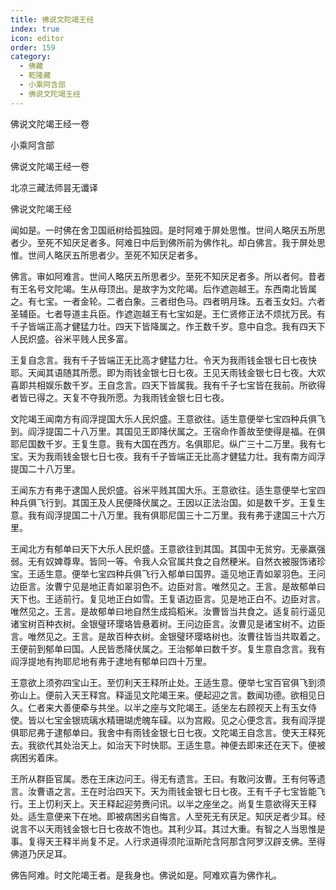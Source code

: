 ```yaml
---
title: 佛说文陀竭王经
index: true
icon: editor
order: 159
category:
  - 佛藏
  - 乾隆藏
  - 小乘阿含部
  - 佛说文陀竭王经
---
```


佛说文陀竭王经一卷  

小乘阿含部  

佛说文陀竭王经一卷  

北凉三藏法师昙无谶译  

佛说文陀竭王经  

闻如是。一时佛在舍卫国祇树给孤独园。是时阿难于屏处思惟。世间人略厌五所思者少。至死不知厌足者多。阿难日中后到佛所前为佛作礼。却白佛言。我于屏处思惟。世间人略厌五所思者少。至死不知厌足者多。  

佛言。审如阿难言。世间人略厌五所思者少。至死不知厌足者多。所以者何。昔者有王名号文陀竭。生从母顶出。是故字为文陀竭。后作遮迦越王。东西南北皆属之。有七宝。一者金轮。二者白象。三者绀色马。四者明月珠。五者玉女妇。六者圣辅臣。七者导道主兵臣。作遮迦越王有七宝如是。王仁贤修正法不烦扰万民。有千子皆端正高才健猛力壮。四天下皆降属之。作王数千岁。意中自念。我有四天下人民炽盛。谷米平贱人民多富。  

王复自念言。我有千子皆端正无比高才健猛力壮。令天为我雨钱金银七日七夜快耶。天闻其语随其所愿。即为雨钱金银七日七夜。王见天雨钱金银七日七夜。大欢喜即共相娱乐数千岁。王自念言。四天下皆属我。我有千子七宝皆在我前。所欲得者皆已得之。天复不夺我所愿。为我雨钱金银七日七夜。  

文陀竭王闻南方有阎浮提国大乐人民炽盛。王意欲往。适生意便举七宝四种兵俱飞到。阎浮提国二十八万里。其国见王即降伏属之。王宿命作善故至使得是福。在俱耶尼国数千岁。王复生意。我有大国在西方。名俱耶尼。纵广三十二万里。我有七宝。天为我雨钱金银七日七夜。我有千子皆端正无比高才健猛力壮。我有南方阎浮提国二十八万里。  

王闻东方有弗于逮国人民炽盛。谷米平贱其国大乐。王意欲往。适生意便举七宝四种兵俱飞行到。其国王及人民便降伏属之。王因以正法治国。如是数千岁。王复生意。我有阎浮提国二十八万里。我有俱耶尼国三十二万里。我有弗于逮国三十六万里。  

王闻北方有郁单曰天下大乐人民炽盛。王意欲往到其国。其国中无贫穷。无豪羸强弱。无有奴婢尊卑。皆同一等。令我人众官属共食之自然粳米。自然衣被服饰诸珍宝。王适生意。便举七宝四种兵俱飞行入郁单曰国界。遥见地正青如翠羽色。王问边臣言。汝曹宁见是地正青如翠羽色不。边臣对言。唯然见之。王言。是故郁单曰天下也。王适前行。复见地正白如雪。王复语边臣言。见是地正白不。边臣对言。唯然见之。王言。是故郁单曰地自然生成捣稻米。汝曹皆当共食之。适复前行遥见诸宝树百种衣树。金银璧环璎珞皆悬着树。王问边臣言。汝曹见是诸宝树不。边臣言。唯然见之。王言。是故百种衣树。金银璧环璎珞树也。汝曹往皆当共取着之。王便前到郁单曰国。人民皆悉降伏属之。王治郁单曰数千岁。复生意自念言。我有阎浮提地有拘耶尼地有弗于逮地有郁单曰四十万里。  

王意欲上须弥四宝山王。至忉利天王释所止处。王适生意。便举七宝百官俱飞到须弥山上。便前入天王释宫。释遥见文陀竭王来。便起迎之言。数闻功德。欲相见日久。仁者来大善便牵与共坐。以半之座与文陀竭王。适坐左右顾视天上有玉女侍使。皆以七宝金银琉璃水精珊瑚虎魄车磲。以为宫殿。见之心便念言。我有阎浮提俱耶尼弗于逮郁单曰。我舍中有雨钱金银七日七夜。文陀竭王自念言。使天王释死去。我欲代其处治天上。如治天下时快耶。王适生意。神便去即来还在天下。便被病困劣着床。  

王所从群臣官属。悉在王床边问王。得无有遗言。王曰。有敢问汝曹。王有何等遗言。汝曹语之言。王在时治四天下。天为雨钱金银七日七夜。王有千子七宝皆能飞行。王上忉利天上。天王释起迎劳赉问讯。以半之座坐之。尚复生意欲得天王释处。适生意便来下在地。即被病困劣自悔言。人至死无有厌足。知厌足者少耳。经说言不以天雨钱金银七日七夜故不饱也。其利少耳。其过大重。有智之人当思惟是事。复得天王释半尚复不足。人行求道得须陀洹斯陀含阿那含阿罗汉辟支佛。至得佛道乃厌足耳。  

佛告阿难。时文陀竭王者。是我身也。佛说如是。阿难欢喜为佛作礼。  
